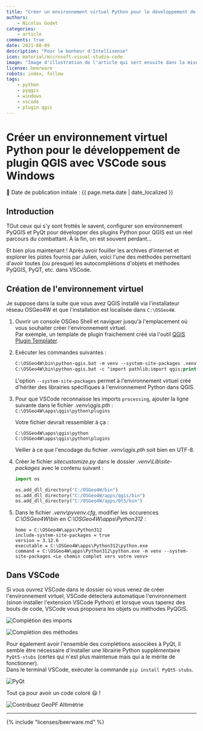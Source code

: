 ```yaml
---
title: "Créer un environnement virtuel Python pour le développement de plugin QGIS avec VSCode sous Windows"
authors:
    - Nicolas Godet
categories:
    - article
comments: true
date: 2021-08-09
description: "Pour le bonheur d'Intellisense"
icon: material/microsoft-visual-studio-code
image: "Image d'illustration de l'article qui sert ensuite dans la mise en avant : réseaux sociaux, flux RSS... 400x800 en PNG"
license: beerware
robots: index, follow
tags:
    - python
    - pyqgis
    - windows
    - vscode
    - plugin qgis
---
```


# Créer un environnement virtuel Python pour le développement de plugin QGIS avec VSCode sous Windows

:calendar: Date de publication initiale : {{ page.meta.date | date_localized }}

## Introduction

TOut ceux qui s'y sont frottés le savent, configurer son environnement PyQGIS et PyQt pour développer des plugins Python pour QGIS est un réel parcours du combattant. À la fin, on est souvent perdant...

Et bien plus maintenant ! Après avoir fouiller les archives d'internet et explorer les pistes fournis par Julien, voici l'une des méthodes permettant d'avoir toutes (ou presque) les autocomplétions d'objets et méthodes PyQGIS, PyQT, etc. dans VSCode.

## Création de l'environnement virtuel

Je suppose dans la suite que vous avez QGIS installé via l'installateur réseau OSGeo4W et que l'installation est localisée dans `C:\OSGeo4W`.

1. Ouvrir un console OSGeo Shell et naviguer jusqu'à l'emplacement où vous souhaiter créer l'environnement virtuel.  
   Par exemple, un template de plugin fraichement créé via l'outil [QGIS Plugin Templater](https://gitlab.com/Oslandia/qgis/template-qgis-plugin).

2. Exécuter les commandes suivantes :

    ```ps
    C:\OSGeo4W\bin\python-qgis.bat -m venv --system-site-packages .venv
    C:\OSGeo4W\bin\python-qgis.bat -c "import pathlib;import qgis;print(str((pathlib.Path(qgis.__file__)/'../..').resolve()))" > .venv\qgis.pth
    ```

    L'option `--system-site-packages` permet à l'environnement virtuel créé d'hériter des librairies spécifiques à l'environnement Python dans QGIS.

3. Pour que VSCode reconnaisse les imports `processing`, ajouter la ligne suivante dans le fichier _.venv\qgis.pth_ :  
    `C:\OSGeo4W\apps\qgis\python\plugins`

    Votre fichier devrait ressembler à ça :

    ```text
    C:\OSGeo4W\apps\qgis\python
    C:\OSGeo4W\apps\qgis\python\plugins
    ```

    Veiller à ce que l'encodage du fichier _.venv\qgis.pth_ soit bien en UTF-8.

4. Créer le fichier _sitecustomize.py_ dans le dossier _.venv\Lib\site-packages_ avec le contenu suivant :

    ```python
    import os

    os.add_dll_directory("C:/OSGeo4W/bin")
    os.add_dll_directory("C:/OSGeo4W/apps/qgis/bin")
    os.add_dll_directory("C:/OSGeo4W/apps/Qt5/bin")
    ```

5. Dans le fichier _.venv\pyvenv.cfg_, modifier les occurences _C:\OSGeo4W\bin_ en _C:\OSGeo4W\apps\Python312_ :

    ```text
    home = C:\OSGeo4W\apps\Python312
    include-system-site-packages = true
    version = 3.12.6
    executable = C:\OSGeo4W\apps\Python312\python.exe
    command = C:\OSGeo4W\apps\Python312\python.exe -m venv --system-site-packages <Le chemin complet vers votre venv>
    ```

## Dans VSCode

Si vous ouvrez VSCode dans le dossier où vous venez de créer l'environnement virtuel, VSCode détectera automatique l'environnement (sinon installer l'extension VSCode Python) et lorsque vous taperez des bouts de code, VSCode vous proposera les objets ou méthodes PyQGIS.

![Complétion des imports](https://cdn.geotribu.fr/img/articles-blog-rdp/articles/2024/pyqgis_environnement_dev_windows/vscode.webp)

![Complétion des méthodes](https://cdn.geotribu.fr/img/articles-blog-rdp/articles/2024/pyqgis_environnement_dev_windows/vscode2.webp)

Pour également avoir l'ensemble des complétions associées à PyQt, il semble être nécessaire d'installer une librairie Python supplémentaire `PyQt5-stubs` (certes qui n'est plus maintenue mais qui a le mérite de fonctionner).  
Dans le terminal VSCode, exécuter la commande `pip install PyQt5-stubs`.

![PyQt](https://cdn.geotribu.fr/img/articles-blog-rdp/articles/2024/pyqgis_environnement_dev_windows/vscode_pyqt.webp)

Tout ça pour avoir un code coloré :smiley: !

![Contribuez GeoPF Altimétrie](https://cdn.geotribu.fr/img/articles-blog-rdp/articles/2024/pyqgis_environnement_dev_windows/vscode_geopf.webp)

----

<!-- geotribu:authors-block -->

{% include "licenses/beerware.md" %}
